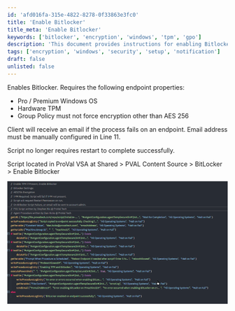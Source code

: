 ```yaml
---
id: 'afd016fa-315e-4822-8278-0f33863e3fc0'
title: 'Enable Bitlocker'
title_meta: 'Enable Bitlocker'
keywords: ['bitlocker', 'encryption', 'windows', 'tpm', 'gpo']
description: 'This document provides instructions for enabling Bitlocker on Windows endpoints that meet specific requirements such as running Pro or Premium versions of Windows OS, having hardware TPM, and adhering to group policy settings. It also outlines the email notification process for failures and informs about the script location in ProVal VSA.'
tags: ['encryption', 'windows', 'security', 'setup', 'notification']
draft: false
unlisted: false
---
```

Enables Bitlocker. Requires the following endpoint properties:

- Pro / Premium Windows OS
- Hardware TPM
- Group Policy must not force encryption other than AES 256

Client will receive an email if the process fails on an endpoint. Email address must be manually configured in Line 11.

Script no longer requires restart to complete successfully.

Script located in ProVal VSA at Shared > PVAL Content Source > BitLocker > Enable Bitlocker

![Image](../../../static/img/Enable-Bitlocker/image_1.png)






